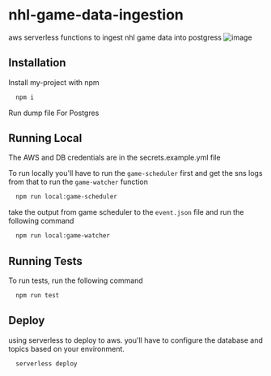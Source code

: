 # nhl-game-data-ingestion

aws serverless functions to ingest nhl game data into postgress
![image](https://user-images.githubusercontent.com/23470818/193689370-76d6ea5e-443a-4b95-ae79-4750c798c79e.png)

## Installation

Install my-project with npm

```bash
  npm i
```

Run dump file For Postgres

## Running Local

The AWS and DB credentials are in the secrets.example.yml file

To run locally you'll have to run the `game-scheduler` first and get the sns logs from that to run the `game-watcher` function

```bash
  npm run local:game-scheduler
```

take the output from game scheduler to the `event.json` file and run the following command

```bash
  npm run local:game-watcher
```

## Running Tests

To run tests, run the following command

```bash
  npm run test
```

## Deploy

using serverless to deploy to aws. you'll have to configure the database and topics based on your environment.

```bash
  serverless deploy
```
